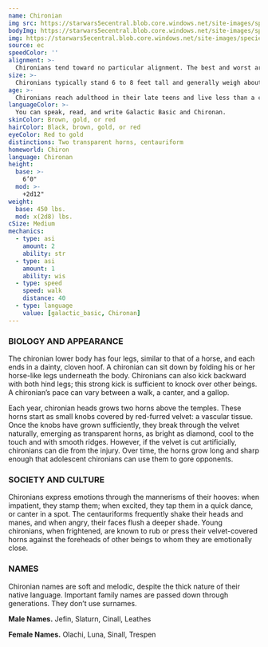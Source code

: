 ```yaml
---
name: Chironian
img src: https://starwars5ecentral.blob.core.windows.net/site-images/species/species_chironian.png
bodyImg: https://starwars5ecentral.blob.core.windows.net/site-images/species/species_chironian.png
img: https://starwars5ecentral.blob.core.windows.net/site-images/species/species_chironian.png
source: ec
speedColor: ''
alignment: >-
  Chironians tend toward no particular alignment. The best and worst are found among them.
size: >-
  Chironians typically stand 6 to 8 feet tall and generally weigh about 600 lbs. Regardless of your position in that range, your size is Medium.
age: >-
  Chironians reach adulthood in their late teens and live less than a century.
languageColor: >-
  You can speak, read, and write Galactic Basic and Chironan. 
skinColor: Brown, gold, or red
hairColor: Black, brown, gold, or red
eyeColor: Red to gold
distinctions: Two transparent horns, centauriform
homeworld: Chiron
language: Chironan
height:
  base: >-
    6’0"
  mod: >-
    +2d12"
weight:
  base: 450 lbs.
  mod: x(2d8) lbs.
cSize: Medium
mechanics:
  - type: asi
    amount: 2
    ability: str
  - type: asi
    amount: 1
    ability: wis
  - type: speed
    speed: walk
    distance: 40
  - type: language
    value: [galactic_basic, Chironan]
---
```

### BIOLOGY AND APPEARANCE
The chironian lower body has four legs, similar to that of a horse, and each ends in a dainty, cloven hoof. A chironian can sit down by folding his or her horse-like legs underneath the body. Chironians can also kick backward with both hind legs; this strong kick is sufficient to knock over other beings. A chironian’s pace can vary between a walk, a canter, and a gallop.

Each year, chironian heads grows two horns above the temples. These horns start as small knobs covered by red-furred velvet: a vascular tissue. Once the knobs have grown sufficiently, they break through the velvet naturally, emerging as transparent horns, as bright as diamond, cool to the touch and with smooth ridges. However, if the velvet is cut artificially, chironians can die from the injury. Over time, the horns grow long and sharp enough that adolescent chironians can use them to gore opponents.

### SOCIETY AND CULTURE
Chironians express emotions through the mannerisms of their hooves: when impatient, they stamp them; when excited, they tap them in a quick dance, or canter in a spot. The centauriforms frequently shake their heads and manes, and when angry, their faces flush a deeper shade. Young chironians, when frightened, are known to rub or press their velvet-covered horns against the foreheads of other beings to whom they are emotionally close.

### NAMES
Chironian names are soft and melodic, despite the thick nature of their native language. Important family names are passed down through generations. They don’t use surnames.

__Male Names.__ Jefin, Slaturn, Cinall, Leathes

__Female Names.__ Olachi, Luna, Sinall, Trespen



    